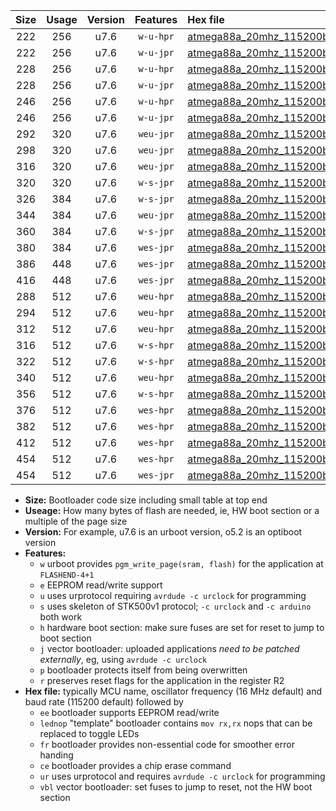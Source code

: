 |Size|Usage|Version|Features|Hex file|
|:-:|:-:|:-:|:-:|:--|
|222|256|u7.6|`w-u-hpr`|[atmega88a_20mhz_115200bps_ur.hex](https://raw.githubusercontent.com/stefanrueger/urboot/main//atmega88a_20mhz_115200bps_ur.hex)|
|222|256|u7.6|`w-u-jpr`|[atmega88a_20mhz_115200bps_ur_vbl.hex](https://raw.githubusercontent.com/stefanrueger/urboot/main//atmega88a_20mhz_115200bps_ur_vbl.hex)|
|228|256|u7.6|`w-u-hpr`|[atmega88a_20mhz_115200bps_lednop_ur.hex](https://raw.githubusercontent.com/stefanrueger/urboot/main//atmega88a_20mhz_115200bps_lednop_ur.hex)|
|228|256|u7.6|`w-u-jpr`|[atmega88a_20mhz_115200bps_lednop_ur_vbl.hex](https://raw.githubusercontent.com/stefanrueger/urboot/main//atmega88a_20mhz_115200bps_lednop_ur_vbl.hex)|
|246|256|u7.6|`w-u-hpr`|[atmega88a_20mhz_115200bps_lednop_fr_ur.hex](https://raw.githubusercontent.com/stefanrueger/urboot/main//atmega88a_20mhz_115200bps_lednop_fr_ur.hex)|
|246|256|u7.6|`w-u-jpr`|[atmega88a_20mhz_115200bps_lednop_fr_ur_vbl.hex](https://raw.githubusercontent.com/stefanrueger/urboot/main//atmega88a_20mhz_115200bps_lednop_fr_ur_vbl.hex)|
|292|320|u7.6|`weu-jpr`|[atmega88a_20mhz_115200bps_ee_ur_vbl.hex](https://raw.githubusercontent.com/stefanrueger/urboot/main//atmega88a_20mhz_115200bps_ee_ur_vbl.hex)|
|298|320|u7.6|`weu-jpr`|[atmega88a_20mhz_115200bps_ee_lednop_ur_vbl.hex](https://raw.githubusercontent.com/stefanrueger/urboot/main//atmega88a_20mhz_115200bps_ee_lednop_ur_vbl.hex)|
|316|320|u7.6|`weu-jpr`|[atmega88a_20mhz_115200bps_ee_lednop_fr_ur_vbl.hex](https://raw.githubusercontent.com/stefanrueger/urboot/main//atmega88a_20mhz_115200bps_ee_lednop_fr_ur_vbl.hex)|
|320|320|u7.6|`w-s-jpr`|[atmega88a_20mhz_115200bps_vbl.hex](https://raw.githubusercontent.com/stefanrueger/urboot/main//atmega88a_20mhz_115200bps_vbl.hex)|
|326|384|u7.6|`w-s-jpr`|[atmega88a_20mhz_115200bps_lednop_vbl.hex](https://raw.githubusercontent.com/stefanrueger/urboot/main//atmega88a_20mhz_115200bps_lednop_vbl.hex)|
|344|384|u7.6|`weu-jpr`|[atmega88a_20mhz_115200bps_ee_lednop_fr_ce_ur_vbl.hex](https://raw.githubusercontent.com/stefanrueger/urboot/main//atmega88a_20mhz_115200bps_ee_lednop_fr_ce_ur_vbl.hex)|
|360|384|u7.6|`w-s-jpr`|[atmega88a_20mhz_115200bps_lednop_fr_vbl.hex](https://raw.githubusercontent.com/stefanrueger/urboot/main//atmega88a_20mhz_115200bps_lednop_fr_vbl.hex)|
|380|384|u7.6|`wes-jpr`|[atmega88a_20mhz_115200bps_ee_vbl.hex](https://raw.githubusercontent.com/stefanrueger/urboot/main//atmega88a_20mhz_115200bps_ee_vbl.hex)|
|386|448|u7.6|`wes-jpr`|[atmega88a_20mhz_115200bps_ee_lednop_vbl.hex](https://raw.githubusercontent.com/stefanrueger/urboot/main//atmega88a_20mhz_115200bps_ee_lednop_vbl.hex)|
|416|448|u7.6|`wes-jpr`|[atmega88a_20mhz_115200bps_ee_lednop_fr_vbl.hex](https://raw.githubusercontent.com/stefanrueger/urboot/main//atmega88a_20mhz_115200bps_ee_lednop_fr_vbl.hex)|
|288|512|u7.6|`weu-hpr`|[atmega88a_20mhz_115200bps_ee_ur.hex](https://raw.githubusercontent.com/stefanrueger/urboot/main//atmega88a_20mhz_115200bps_ee_ur.hex)|
|294|512|u7.6|`weu-hpr`|[atmega88a_20mhz_115200bps_ee_lednop_ur.hex](https://raw.githubusercontent.com/stefanrueger/urboot/main//atmega88a_20mhz_115200bps_ee_lednop_ur.hex)|
|312|512|u7.6|`weu-hpr`|[atmega88a_20mhz_115200bps_ee_lednop_fr_ur.hex](https://raw.githubusercontent.com/stefanrueger/urboot/main//atmega88a_20mhz_115200bps_ee_lednop_fr_ur.hex)|
|316|512|u7.6|`w-s-hpr`|[atmega88a_20mhz_115200bps.hex](https://raw.githubusercontent.com/stefanrueger/urboot/main//atmega88a_20mhz_115200bps.hex)|
|322|512|u7.6|`w-s-hpr`|[atmega88a_20mhz_115200bps_lednop.hex](https://raw.githubusercontent.com/stefanrueger/urboot/main//atmega88a_20mhz_115200bps_lednop.hex)|
|340|512|u7.6|`weu-hpr`|[atmega88a_20mhz_115200bps_ee_lednop_fr_ce_ur.hex](https://raw.githubusercontent.com/stefanrueger/urboot/main//atmega88a_20mhz_115200bps_ee_lednop_fr_ce_ur.hex)|
|356|512|u7.6|`w-s-hpr`|[atmega88a_20mhz_115200bps_lednop_fr.hex](https://raw.githubusercontent.com/stefanrueger/urboot/main//atmega88a_20mhz_115200bps_lednop_fr.hex)|
|376|512|u7.6|`wes-hpr`|[atmega88a_20mhz_115200bps_ee.hex](https://raw.githubusercontent.com/stefanrueger/urboot/main//atmega88a_20mhz_115200bps_ee.hex)|
|382|512|u7.6|`wes-hpr`|[atmega88a_20mhz_115200bps_ee_lednop.hex](https://raw.githubusercontent.com/stefanrueger/urboot/main//atmega88a_20mhz_115200bps_ee_lednop.hex)|
|412|512|u7.6|`wes-hpr`|[atmega88a_20mhz_115200bps_ee_lednop_fr.hex](https://raw.githubusercontent.com/stefanrueger/urboot/main//atmega88a_20mhz_115200bps_ee_lednop_fr.hex)|
|454|512|u7.6|`wes-hpr`|[atmega88a_20mhz_115200bps_ee_lednop_fr_ce.hex](https://raw.githubusercontent.com/stefanrueger/urboot/main//atmega88a_20mhz_115200bps_ee_lednop_fr_ce.hex)|
|454|512|u7.6|`wes-jpr`|[atmega88a_20mhz_115200bps_ee_lednop_fr_ce_vbl.hex](https://raw.githubusercontent.com/stefanrueger/urboot/main//atmega88a_20mhz_115200bps_ee_lednop_fr_ce_vbl.hex)|

- **Size:** Bootloader code size including small table at top end
- **Useage:** How many bytes of flash are needed, ie, HW boot section or a multiple of the page size
- **Version:** For example, u7.6 is an urboot version, o5.2 is an optiboot version
- **Features:**
  + `w` urboot provides `pgm_write_page(sram, flash)` for the application at `FLASHEND-4+1`
  + `e` EEPROM read/write support
  + `u` uses urprotocol requiring `avrdude -c urclock` for programming
  + `s` uses skeleton of STK500v1 protocol; `-c urclock` and `-c arduino` both work
  + `h` hardware boot section: make sure fuses are set for reset to jump to boot section
  + `j` vector bootloader: uploaded applications *need to be patched externally*, eg, using `avrdude -c urclock`
  + `p` bootloader protects itself from being overwritten
  + `r` preserves reset flags for the application in the register R2
- **Hex file:** typically MCU name, oscillator frequency (16 MHz default) and baud rate (115200 default) followed by
  + `ee` bootloader supports EEPROM read/write
  + `lednop` "template" bootloader contains `mov rx,rx` nops that can be replaced to toggle LEDs
  + `fr` bootloader provides non-essential code for smoother error handing
  + `ce` bootloader provides a chip erase command
  + `ur` uses urprotocol and requires `avrdude -c urclock` for programming
  + `vbl` vector bootloader: set fuses to jump to reset, not the HW boot section
